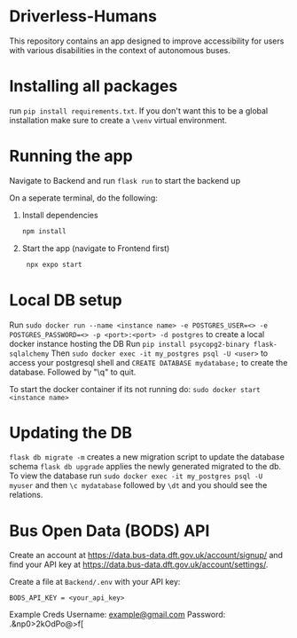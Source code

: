 # Driverless-Humans
This repository contains an app designed to improve accessibility for users with various disabilities in the context of autonomous buses.

# Installing all packages
run `pip install requirements.txt`.  If you don't want this to be a global installation make sure to create a `\venv` virtual environment.

# Running the app
Navigate to Backend and run `flask run` to start the backend up

On a seperate terminal, do the following:
1. Install dependencies

   ```bash
   npm install
   ```

2. Start the app (navigate to Frontend first)

   ```bash
    npx expo start

# Local DB setup 
Run `sudo docker run --name <instance name> -e POSTGRES_USER=<> -e POSTGRES_PASSWORD=<> -p <port>:<port> -d postgres` to create a local docker instance hosting the DB
Run `pip install psycopg2-binary flask-sqlalchemy`
Then `sudo docker exec -it my_postgres psql -U <user>` to access your postgresql shell and `CREATE DATABASE mydatabase;` to create the database. Followed by "\q" to quit.

To start the docker container if its not running do: `sudo docker start <instance name>`

# Updating the DB
`flask db migrate -m` creates a new migration script to update the database schema
`flask db upgrade` applies the newly generated migrated to the db.
To view the database run `sudo docker exec -it my_postgres psql -U myuser` and then `\c mydatabase` followed by `\dt` and you should see the relations.

# Bus Open Data (BODS) API

Create an account at https://data.bus-data.dft.gov.uk/account/signup/ and find your API key at https://data.bus-data.dft.gov.uk/account/settings/.

Create a file at `Backend/.env` with your API key:
```
BODS_API_KEY = <your_api_key>
```

Example Creds
Username: example@gmail.com
Password: .&np0>2kOdPo@>f[